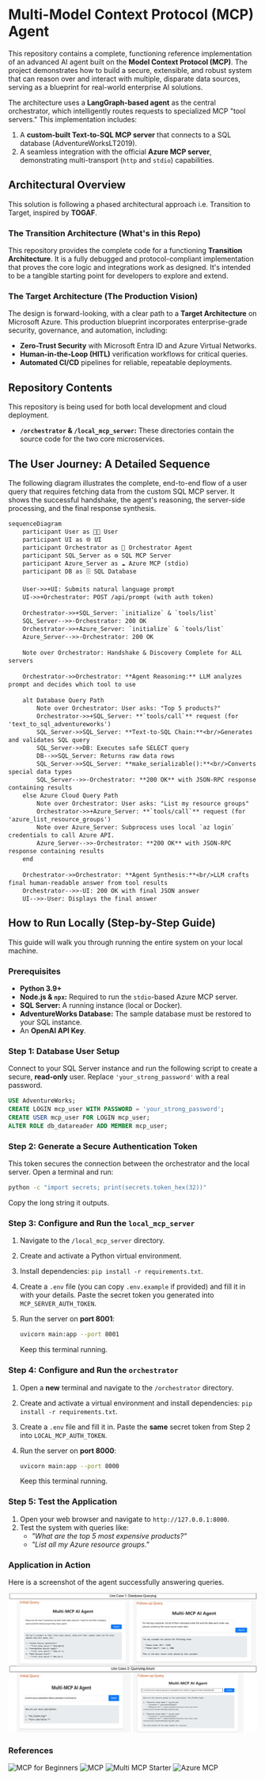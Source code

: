 # Multi-Model Context Protocol (MCP) Agent

This repository contains a complete, functioning reference implementation of an advanced AI agent built on the **Model Context Protocol (MCP)**. The project demonstrates how to build a secure, extensible, and robust system that can reason over and interact with multiple, disparate data sources, serving as a blueprint for real-world enterprise AI solutions.

The architecture uses a **LangGraph-based agent** as the central orchestrator, which intelligently routes requests to specialized MCP "tool servers." This implementation includes:

1. A **custom-built Text-to-SQL MCP server** that connects to a SQL database (AdventureWorksLT2019).
2. A seamless integration with the official **Azure MCP server**, demonstrating multi-transport (`http` and `stdio`) capabilities.

## Architectural Overview

This solution is following a phased architectural approach i.e. Transition to Target, inspired by **TOGAF**.

### The Transition Architecture (What's in this Repo)

This repository provides the complete code for a functioning **Transition Architecture**. It is a fully debugged and protocol-compliant implementation that proves the core logic and integrations work as designed. It's intended to be a tangible starting point for developers to explore and extend.

### The Target Architecture (The Production Vision)

The design is forward-looking, with a clear path to a **Target Architecture** on Microsoft Azure. This production blueprint incorporates enterprise-grade security, governance, and automation, including:

- **Zero-Trust Security** with Microsoft Entra ID and Azure Virtual Networks.
- **Human-in-the-Loop (HITL)** verification workflows for critical queries.
- **Automated CI/CD** pipelines for reliable, repeatable deployments.

## Repository Contents

This repository is being used for both local development and cloud deployment.

- **`/orchestrator` & `/local_mcp_server`:** These directories contain the source code for the two core microservices.

## The User Journey: A Detailed Sequence

The following diagram illustrates the complete, end-to-end flow of a user query that requires fetching data from the custom SQL MCP server. It shows the successful handshake, the agent's reasoning, the server-side processing, and the final response synthesis.

```mermaid
sequenceDiagram
    participant User as 👨‍💻 User
    participant UI as 🌐 UI
    participant Orchestrator as 🧠 Orchestrator Agent
    participant SQL_Server as ⚙️ SQL MCP Server
    participant Azure_Server as ☁️ Azure MCP (stdio)
    participant DB as 🗄️ SQL Database

    User->>+UI: Submits natural language prompt
    UI->>+Orchestrator: POST /api/prompt (with auth token)
    
    Orchestrator->>+SQL_Server: `initialize` & `tools/list`
    SQL_Server-->>-Orchestrator: 200 OK
    Orchestrator->>+Azure_Server: `initialize` & `tools/list`
    Azure_Server-->>-Orchestrator: 200 OK
    
    Note over Orchestrator: Handshake & Discovery Complete for ALL servers
    
    Orchestrator->>Orchestrator: **Agent Reasoning:** LLM analyzes prompt and decides which tool to use
    
    alt Database Query Path
        Note over Orchestrator: User asks: "Top 5 products?"
        Orchestrator->>+SQL_Server: **`tools/call`** request (for 'text_to_sql_adventureworks')
        SQL_Server->>SQL_Server: **Text-to-SQL Chain:**<br/>Generates and validates SQL query
        SQL_Server->>DB: Executes safe SELECT query
        DB-->>SQL_Server: Returns raw data rows
        SQL_Server->>SQL_Server: **make_serializable():**<br/>Converts special data types
        SQL_Server-->>-Orchestrator: **200 OK** with JSON-RPC response containing results
    else Azure Cloud Query Path
        Note over Orchestrator: User asks: "List my resource groups"
        Orchestrator->>+Azure_Server: **`tools/call`** request (for 'azure_list_resource_groups')
        Note over Azure_Server: Subprocess uses local `az login` credentials to call Azure API.
        Azure_Server-->>-Orchestrator: **200 OK** with JSON-RPC response containing results
    end
    
    Orchestrator->>Orchestrator: **Agent Synthesis:**<br/>LLM crafts final human-readable answer from tool results
    Orchestrator-->>-UI: 200 OK with final JSON answer
    UI-->>-User: Displays the final answer
```

## How to Run Locally (Step-by-Step Guide)

This guide will walk you through running the entire system on your local machine.

### Prerequisites

- **Python 3.9+**
- **Node.js & `npx`:** Required to run the `stdio`-based Azure MCP server.
- **SQL Server:** A running instance (local or Docker).
- **AdventureWorks Database:** The sample database must be restored to your SQL instance.
- An **OpenAI API Key**.

### Step 1: Database User Setup

Connect to your SQL Server instance and run the following script to create a secure, **read-only** user. Replace `'your_strong_password'` with a real password.

```sql
USE AdventureWorks;
CREATE LOGIN mcp_user WITH PASSWORD = 'your_strong_password';
CREATE USER mcp_user FOR LOGIN mcp_user;
ALTER ROLE db_datareader ADD MEMBER mcp_user;
```

### Step 2: Generate a Secure Authentication Token

This token secures the connection between the orchestrator and the local server. Open a terminal and run:

```bash
python -c "import secrets; print(secrets.token_hex(32))"
```

Copy the long string it outputs.

### Step 3: Configure and Run the `local_mcp_server`

1. Navigate to the `/local_mcp_server` directory.
2. Create and activate a Python virtual environment.
3. Install dependencies: `pip install -r requirements.txt`.
4. Create a `.env` file (you can copy `.env.example` if provided) and fill it in with your details. Paste the secret token you generated into `MCP_SERVER_AUTH_TOKEN`.
5. Run the server on **port 8001**:

    ```bash
    uvicorn main:app --port 8001
    ```

    Keep this terminal running.

### Step 4: Configure and Run the `orchestrator`

1. Open a **new** terminal and navigate to the `/orchestrator` directory.
2. Create and activate a virtual environment and install dependencies: `pip install -r requirements.txt`.
3. Create a `.env` file and fill it in. Paste the **same** secret token from Step 2 into `LOCAL_MCP_AUTH_TOKEN`.
4. Run the server on **port 8000**:

    ```bash
    uvicorn main:app --port 8000
    ```

    Keep this terminal running.

### Step 5: Test the Application

1. Open your web browser and navigate to `http://127.0.0.1:8000`.
2. Test the system with queries like:
    - *"What are the top 5 most expensive products?"*
    - *"List all my Azure resource groups."*

### Application in Action

Here is a screenshot of the agent successfully answering queries.

![Screenshot of the MCP Agent UI showing query results](./ui-screenshots/agent_ui_results.png)

### References

![MCP for Beginners](https://github.com/microsoft/mcp-for-beginners)
![MCP](https://modelcontextprotocol.io/introduction)
![Multi MCP Starter](https://github.com/delynchoong/azure-openai-agent-multi-mcp-starter/tree/main)
![Azure MCP](https://github.com/Azure/azure-mcp)
